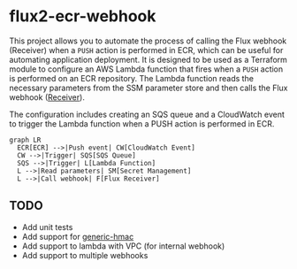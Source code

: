 # flux2-ecr-webhook
This project allows you to automate the process of calling the Flux webhook (Receiver) when a `PUSH` action is performed in ECR, which can be useful for automating application deployment. 
It is designed to be used as a Terraform module to configure an AWS Lambda function that fires when a `PUSH` action is performed on an ECR repository. 
The Lambda function reads the necessary parameters from the SSM parameter store and then calls the Flux webhook ([Receiver](https://fluxcd.io/flux/components/notification/receiver/)).

The configuration includes creating an SQS queue and a CloudWatch event to trigger the Lambda function when a PUSH action is performed in ECR.

```mermaid
graph LR
  ECR[ECR] -->|Push event| CW[CloudWatch Event]
  CW -->|Trigger| SQS[SQS Queue]
  SQS -->|Trigger| L[Lambda Function]
  L -->|Read parameters| SM[Secret Management]
  L -->|Call webhook| F[Flux Receiver]
```

## TODO
- Add unit tests
- Add support for [generic-hmac](https://fluxcd.io/flux/components/notification/receiver/#generic-hmac)
- Add support to lambda with VPC (for internal webhook)
- Add support to multiple webhooks
